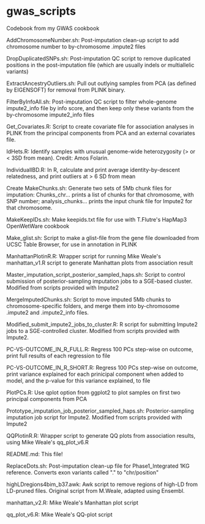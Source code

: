 # gwas_scripts
Codebook from my GWAS cookbook

AddChromosomeNumber.sh:  Post-imputation clean-up script to add chromosome number to by-chromosome .impute2 files

DropDuplicatedSNPs.sh:  Post-imputation QC script to remove duplicated positions in the post-imputation file (which are usually indels or multiallelic variants)

ExtractAncestryOutliers.sh:  Pull out outlying samples from PCA (as defined by EIGENSOFT) for removal from PLINK binary.

FilterByInfoAll.sh:  Post-imputation QC script to filter whole-genome impute2_info file by info score, and then keep only these variants from the by-chromosome impute2_info files

Get_Covariates.R:  Script to create covariate file for association analyses in PLINK from the principal components from PCA and an external covariates file.

IdHets.R:  Identify samples with unusual genome-wide heterozygosity (> or < 3SD from mean). Credit: Amos Folarin.

IndividualIBD.R:  In R, calculate and print average identity-by-descent relatedness, and print outliers at > 6 SD from mean

Create MakeChunks.sh:  Generate two sets of 5Mb chunk files for imputation: Chunks_chr... prints a list of chunks for that chromosome, with SNP number; analysis_chunks... prints the input chunk file for Impute2 for that chromosome.

MakeKeepIDs.sh:  Make keepids.txt file for use with T.Flutre's HapMap3 OpenWetWare cookbook

Make_glist.sh:  Script to make a glist-file from the gene file downloaded from UCSC Table Browser, for use in annotation in PLINK

ManhattanPlotinR.R:  Wrapper script for running Mike Weale's manhattan_v1.R script to generate Manhattan plots from association result

Master_imputation_script_posterior_sampled_haps.sh:  Script to control submission of posterior-sampling imputation jobs to a SGE-based cluster. Modified from scripts provided with Impute2

MergeImputedChunks.sh:  Script to move imputed 5Mb chunks to chromosome-specific folders, and merge them into by-chromosome .impute2 and .impute2_info files.

Modified_submit_impute2_jobs_to_cluster.R:  R script for submitting Impute2 jobs to a SGE-controlled cluster. Modified from scripts provided with Impute2.

PC-VS-OUTCOME_IN_R_FULL.R:  Regress 100 PCs step-wise on outcome, print full results of each regression to file

PC-VS-OUTCOME_IN_R_SHORT.R:  Regress 100 PCs step-wise on outcome, print variance explained for each prinicipal component when added to model, and the p-value for this variance explained, to file

PlotPCs.R:  Use qplot option from ggplot2 to plot samples on first two principal components from PCA

Prototype_imputation_job_posterior_sampled_haps.sh:  Posterior-sampling imputation job script for Impute2. Modified from scripts provided with Impute2

QQPlotinR.R:  Wrapper script to generate QQ plots from association results, using Mike Weale's qq_plot_v6.R

README.md:  This file!

ReplaceDots.sh:  Post-imputation clean-up file for Phase1_Integrated 1KG reference. Converts exon variants called "." to "chr/position"

highLDregions4bim_b37.awk:  Awk script to remove regions of high-LD from LD-pruned files. Original script from M.Weale, adapted using Ensembl.

manhattan_v2.R:  Mike Weale's Manhattan plot script

qq_plot_v6.R:  Mike Weale's QQ-plot script

